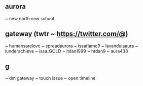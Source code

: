 ## aurora
~ new earth new school

## gateway (twtr ~ https://twitter.com/@)
~ humansarelove
~ spreadaurora
~ issaflame9
~ lavandulaaura
~ iunderachieve
~ issa_GOLD
~ ltdan1999
~ htdan9
~ aura438

## g
~ dm gateway
~ touch issue
~ open timeline
